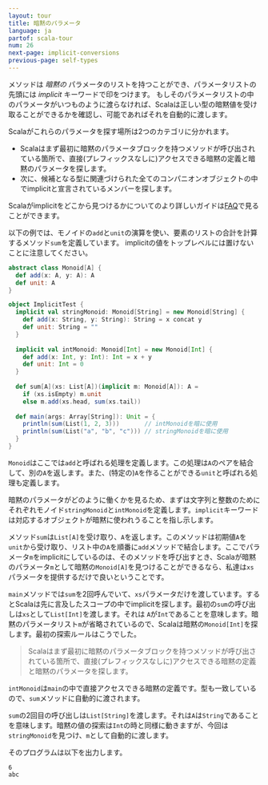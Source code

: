 ```yaml
---
layout: tour
title: 暗黙のパラメータ
language: ja
partof: scala-tour
num: 26
next-page: implicit-conversions
previous-page: self-types
---
```


メソッドは _暗黙の_ パラメータのリストを持つことができ、パラメータリストの先頭には _implicit_ キーワードで印をつけます。
もしそのパラメータリストの中のパラメータがいつものように渡らなければ、Scalaは正しい型の暗黙値を受け取ることができるかを確認し、可能であればそれを自動的に渡します。

Scalaがこれらのパラメータを探す場所は2つのカテゴリに分かれます。

* Scalaはまず最初に暗黙のパラメータブロックを持つメソッドが呼び出されている箇所で、直接(プレフィックスなしに)アクセスできる暗黙の定義と暗黙のパラメータを探します。
* 次に、候補となる型に関連づけられた全てのコンパニオンオブジェクトの中でimplicitと宣言されているメンバーを探します。

Scalaがimplicitをどこから見つけるかについてのより詳しいガイドは[FAQ](//docs.scala-lang.org/tutorials/FAQ/finding-implicits.html)で見ることができます。

以下の例では、モノイドの`add`と`unit`の演算を使い、要素のリストの合計を計算するメソッド`sum`を定義しています。
implicitの値をトップレベルには置けないことに注意してください。

```scala mdoc
abstract class Monoid[A] {
  def add(x: A, y: A): A
  def unit: A
}

object ImplicitTest {
  implicit val stringMonoid: Monoid[String] = new Monoid[String] {
    def add(x: String, y: String): String = x concat y
    def unit: String = ""
  }
  
  implicit val intMonoid: Monoid[Int] = new Monoid[Int] {
    def add(x: Int, y: Int): Int = x + y
    def unit: Int = 0
  }
  
  def sum[A](xs: List[A])(implicit m: Monoid[A]): A =
    if (xs.isEmpty) m.unit
    else m.add(xs.head, sum(xs.tail))
    
  def main(args: Array[String]): Unit = {
    println(sum(List(1, 2, 3)))       // intMonoidを暗に使用
    println(sum(List("a", "b", "c"))) // stringMonoidを暗に使用
  }
}
```
`Monoid`はここでは`add`と呼ばれる処理を定義します。この処理は`A`のペアを結合して、別の`A`を返します。また、(特定の)`A`を作ることができる`unit`と呼ばれる処理も定義します。

暗黙のパラメータがどのように働くかを見るため、まずは文字列と整数のためにそれぞれモノイド`stringMonoid`と`intMonoid`を定義します。`implicit`キーワードは対応するオブジェクトが暗黙に使われうることを指し示します。

メソッド`sum`は`List[A]`を受け取り、`A`を返します。このメソッドは初期値`A`を`unit`から受け取り、リスト中の`A`を順番に`add`メソッドで結合します。ここでパラメータ`m`をimplicitにしているのは、そのメソッドを呼び出すとき、Scalaが暗黙のパラメータ`m`として暗黙の`Monoid[A]`を見つけることができるなら、私達は`xs`パラメータを提供するだけで良いということです。

`main`メソッドでは`sum`を2回呼んでいて、`xs`パラメータだけを渡しています。するとScalaは先に言及したスコープの中でimplicitを探します。最初の`sum`の呼び出しは`xs`として`List[Int]`を渡します。それは `A`が`Int`であることを意味します。暗黙のパラメータリスト`m`が省略されているので、Scalaは暗黙の`Monoid[Int]`を探します。最初の探索ルールはこうでした。

> Scalaはまず最初に暗黙のパラメータブロックを持つメソッドが呼び出されている箇所で、直接(プレフィックスなしに)アクセスできる暗黙の定義と暗黙のパラメータを探します。

`intMonoid`は`main`の中で直接アクセスできる暗黙の定義です。型も一致しているので、`sum`メソッドに自動的に渡されます。

`sum`の2回目の呼び出しは`List[String]`を渡します。それは`A`は`String`であることを意味します。暗黙の値の探索は`Int`の時と同様に動きますが、今回は `stringMonoid`を見つけ、`m`として自動的に渡します。

そのプログラムは以下を出力します。
```
6
abc
```
